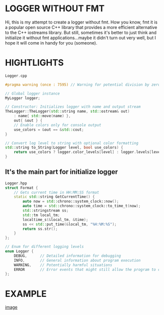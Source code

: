 # LOGGER WITHOUT FMT

Hi, this is my attempt to create a logger without fmt. How you know, fmt it is a popular open source C++ library that provides a more efficient alternative to the C++ iostreams library.
But still, sometimes it's better to just think and initialize it without fmt applications...maybe it didn't turn out very well, but I hope it will come in handy for you (someone).

# HIGHTLIGHTS
```c++
Logger.cpp

#pragma warning (once : 7595) // Warning for potential division by zero

// Global logger instance
MyLogger logger;

// Constructor: Initializes logger with name and output stream
TheLogger::TheLogger(std::string name, std::ostream& out)
    : name{ std::move(name) },
    out{ &out } {
    // Enable colors only for console output
    use_colors = &out == &std::cout;
}

// Convert log level to string with optional color formatting
std::string to_String(Logger level, bool use_colors) {
    return use_colors ? logger.color_levels[level] : logger.levels[level];
}
```
## It's the main part for initialize logger
```c++
Logger.hpp
struct Format {
    // Gets current time in HH:MM:SS format
    static std::string GetCurrentTime() {
        auto now = std::chrono::system_clock::now();
        auto time = std::chrono::system_clock::to_time_t(now);
        std::stringstream ss;
        std::tm local_tm;
        localtime_s(&local_tm, &time);
        ss << std::put_time(&local_tm, "%H:%M:%S");
        return ss.str();
    }
};

// Enum for different logging levels
enum Logger {
    DEBUG,      // Detailed information for debugging
    INFO,       // General information about program execution
    WARNING,    // Potentially harmful situations
    ERROR       // Error events that might still allow the program to continue
};
```
# EXAMPLE

[image]()
